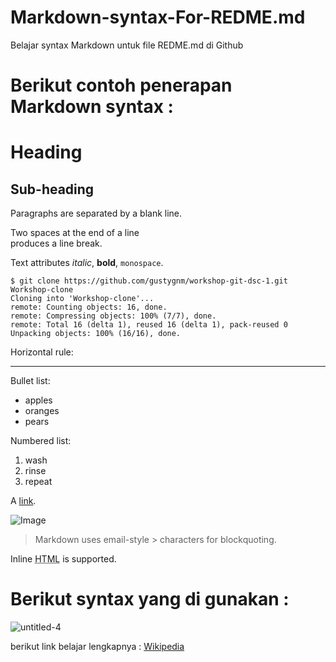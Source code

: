 # Markdown-syntax-For-REDME.md
Belajar syntax Markdown untuk file REDME.md di Github

# Berikut contoh penerapan Markdown syntax :

Heading
=======

## Sub-heading
 
Paragraphs are separated
by a blank line.

Two spaces at the end of a line  
produces a line break.

Text attributes _italic_, 
**bold**, `monospace`.

```
$ git clone https://github.com/gustygnm/workshop-git-dsc-1.git Workshop-clone
Cloning into 'Workshop-clone'...
remote: Counting objects: 16, done.
remote: Compressing objects: 100% (7/7), done.
remote: Total 16 (delta 1), reused 16 (delta 1), pack-reused 0
Unpacking objects: 100% (16/16), done.
```

Horizontal rule:

---

Bullet list:

  * apples
  * oranges
  * pears

Numbered list:

  1. wash
  2. rinse
  3. repeat

A [link](http://example.com).

![Image](https://res.cloudinary.com/practicaldev/image/fetch/s--BxKUigdu--/c_limit%2Cf_auto%2Cfl_progressive%2Cq_auto%2Cw_880/https://dev-to-uploads.s3.amazonaws.com/uploads/articles/l4vi0onvol67ym27pmt6.jpg)

> Markdown uses email-style > characters for blockquoting.

Inline <abbr title="Hypertext Markup Language">HTML</abbr> is supported.

# Berikut syntax yang di gunakan :
![untitled-4](https://user-images.githubusercontent.com/23120897/38767765-3898d5ba-401a-11e8-8e11-81b845f41bff.png)

berikut link belajar lengkapnya : [Wikipedia](https://en.wikipedia.org/wiki/Markdown)
